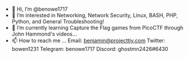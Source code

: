 - 👋 Hi, I’m @benowe1717
- 👀 I’m interested in Networking, Network Security, Linux, BASH, PHP, Python, and General Troubleshooting!
- 🌱 I’m currently learning Capture the Flag games from PicoCTF through John Hammond's videos...
- 📫 How to reach me ...
Email: benjamin@projecttiy.com
Twitter: bowen1231
Telegram: benowe1717
Discord: ghostmn2426#6430

<!---
benowe1717/benowe1717 is a ✨ special ✨ repository because its `README.md` (this file) appears on your GitHub profile.
You can click the Preview link to take a look at your changes.
--->
